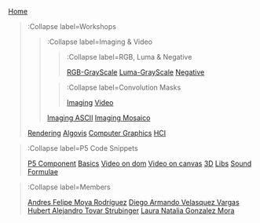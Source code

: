 [Home](/)

> :Collapse label=Workshops
> 
> > :Collapse label=Imaging & Video
> >
> > > :Collapse label=RGB, Luma & Negative
> > >
> > > [RGB-GrayScale](/docs/workshops/imagingRGBGrayScale)
> > > [Luma-GrayScale](/docs/workshops/imagingLumaGrayScale)
> > > [Negative](/docs/workshops/imagingNegative)
> >
> > > :Collapse label=Convolution Masks
> > >
> > > [Imaging](/docs/workshops/imagingConvolutionMasks)
> > > [Video](/docs/workshops/imagingConvolutionMasksVideos)
> >
> > [Imaging ASCII](/docs/workshops/imagingASCII)
> > [Imaging Mosaico](/docs/workshops/imagingMosaico)
>
> [Rendering](/docs/workshops/rendering)
> [Algovis](/docs/workshops/algovis)
> [Computer Graphics](/docs/workshops/cg)
> [HCI](/docs/workshops/hci)

> :Collapse label=P5 Code Snippets
> 
> [P5 Component](/docs/snippets/component)
> [Basics](/docs/snippets/basic)
> [Video on dom](/docs/snippets/video-dom)
> [Video on canvas](/docs/snippets/video-canvas)
> [3D](/docs/snippets/3d)
> [Libs](/docs/snippets/lib)
> [Sound](/docs/snippets/sound)
> [Formulae](/docs/snippets/formulae)

> :Collapse label=Members
> 
> [Andres Felipe Moya Rodríguez](/docs/members/Andres-Felipe-Moya-Rodriguez)
> [Diego Armando Velasquez Vargas](/docs/members/Diego-Armando-Velasquez-Vargas)
> [Hubert Alejandro Tovar Strubinger](/docs/members/Hubert-Alejandro-Tovar-Strubinger)
> [Laura Natalia Gonzalez Mora](/docs/members/Laura-Natalia-Gonzalez-Mora)
